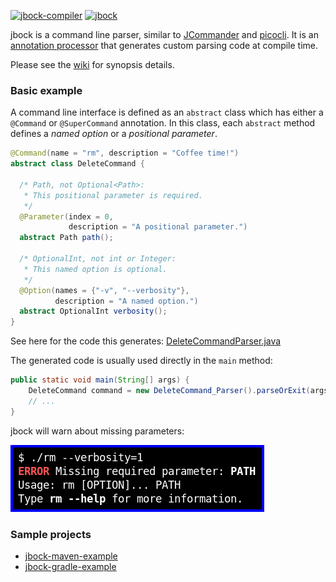 [![jbock-compiler](https://maven-badges.herokuapp.com/maven-central/io.github.jbock-java/jbock-compiler/badge.svg?color=grey&style=plastic&subject=jbock-compiler)](https://maven-badges.herokuapp.com/maven-central/io.github.jbock-java/jbock-compiler)
[![jbock](https://maven-badges.herokuapp.com/maven-central/io.github.jbock-java/jbock/badge.svg?style=plastic&subject=jbock)](https://maven-badges.herokuapp.com/maven-central/io.github.jbock-java/jbock)

jbock is a command line parser, similar to [JCommander](https://jcommander.org/)
and [picocli](https://github.com/remkop/picocli).
It is an
[annotation processor](https://openjdk.java.net/groups/compiler/processing-code.html)
that generates custom parsing code at compile time.

Please see the [wiki](https://github.com/h908714124/jbock/wiki) for synopsis details.

### Basic example

A command line interface is defined as an `abstract` class 
which has either a `@Command` or `@SuperCommand` annotation.
In this class, each `abstract` method defines a *named option* or a *positional parameter*.

````java
@Command(name = "rm", description = "Coffee time!")
abstract class DeleteCommand {

  /* Path, not Optional<Path>:
   * This positional parameter is required.
   */
  @Parameter(index = 0,
             description = "A positional parameter.")
  abstract Path path();

  /* OptionalInt, not int or Integer:
   * This named option is optional.
   */
  @Option(names = {"-v", "--verbosity"},
          description = "A named option.")
  abstract OptionalInt verbosity();
}
````

See here for the code this generates:
[DeleteCommandParser.java](https://github.com/jbock-java/jbock-docgen/blob/master/src/main/java/com/example/hello/DeleteCommandParser.java)

The generated code is usually used directly in the `main` method:

````java
public static void main(String[] args) {
    DeleteCommand command = new DeleteCommand_Parser().parseOrExit(args);
    // ...
}

````

jbock will warn about missing parameters:

<img src="images/screenshot.png" alt="screenshot">

### Sample projects

* [jbock-maven-example](https://github.com/jbock-java/jbock-maven-example)
* [jbock-gradle-example](https://github.com/jbock-java/jbock-gradle-example)
